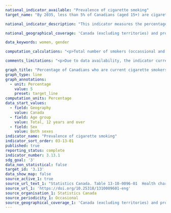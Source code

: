 ```yaml
---
national_indicator_available: "Prevalence of cigarette smoking"
target_name: "By 2035, less than 5% of Canadians (aged 15+) are cigarette smokers"

national_indicator_description: "This indicator measures the percentage of Canadians who are current cigarette smokers."

national_geographical_coverage: 'Canada (excluding territories) and provinces'

data_keywords: women, gender

computation_calculations: "<p>Total number of smokers (occassional and daily) aged 12 years old and over divided by total population aged 12 years old and over.<br><br> Daily smoker refers to those who reported smoking cigarettes every day. Occasional smoker refers to those who reported smoking cigarettes occasionally. This includes former daily smokers who now smoke occasionally.</p>"

comments_limitations: "<p>Due to data availability, the indicator currently only measures the proportion of Canadians aged 12 years old and over who are cigarette smokers as opposed to ones aged 15 years old and over. The indicator does not take into account the number of cigarettes smoked. <br><br>The indicator covers the population 12 years of age and over living in the ten provinces. Excluded from the survey's coverage are: persons living on reserves and other Aboriginal settlements; the institutionalized population, and children aged 12-17 that are living in foster care.</p>"

graph_title: "Percentage of Canadians who are current cigarette smokers"
graph_type: line
graph_annotations:
  - unit: Percentage
    value: 5
    preset: target_line
computation_units: Percentage
data_start_values:
  - field: Geography
    value: Canada
  - field: Age group
    value: Total, 12 years and over
  - field: Sex
    value: Both sexes
indicator_name: "Prevalence of cigarette smoking"
indicator_sort_order: 03-13-01
published: true
reporting_status: complete
indicator_number: 3.13.1
sdg_goal: '3'
data_non_statistical: false
target_id: '3.13'
data_show_map: false
source_active_1: true
source_url_text_1: "Statistics Canada. Table 13-10-0096-01  Health characteristics, annual estimates"
source_url_1: 'https://doi.org/10.25318/1310009601-eng'
source_organisation_1: Statistics Canada
source_periodicity_1: Occasional
source_geographical_coverage_1: 'Canada (excluding territories) and provinces'
---
```

